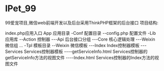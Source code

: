# IPet_99
99爱宠项目,微信web前端开发以及后台采用ThinkPHP框架的后台接口
项目结构:

index.php应用入口
App     应用目录
-Conf   配置目录
--config.php    配置文件
-Lib    应用库
--Action 控制器
---Api  后台接口分组
---Core 核心逻辑处理
---Weixin 微信组
...
-Tpl    模板目录
--Weixin 微信模板
---Index    Index控制器模板
---Services Services控制器模板
----getServiceInfo.html Services控制器的getServiceInfo方法的视图文件
----Index.html Services控制器的Index方法的视图文件
